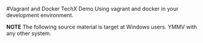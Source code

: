 #Vagrant and Docker TechX Demo
Using vagrant and docker in your development environment.

__NOTE__ The following source material is target at Windows users. YMMV with any other system.
